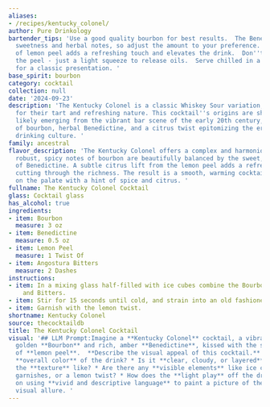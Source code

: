 ```yaml
---
aliases:
- /recipes/kentucky_colonel/
author: Pure Drinkology
bartender_tips: 'Use a good quality bourbon for best results.  The Benedictine adds
  sweetness and herbal notes, so adjust the amount to your preference.  A good twist
  of lemon peel adds a refreshing touch and elevates the drink.  Don''t over-muddle
  the peel - just a light squeeze to release oils.  Serve chilled in a coupe glass
  for a classic presentation. '
base_spirit: bourbon
category: cocktail
collection: null
date: '2024-09-23'
description: 'The Kentucky Colonel is a classic Whiskey Sour variation, a family known
  for their tart and refreshing nature. This cocktail''s origins are shrouded in mystery,
  likely emerging from the vibrant bar scene of the early 20th century, with its combination
  of bourbon, herbal Benedictine, and a citrus twist epitomizing the era''s sophisticated
  drinking culture. '
family: ancestral
flavor_description: 'The Kentucky Colonel offers a complex and harmonious blend. The
  robust, spicy notes of bourbon are beautifully balanced by the sweet, herbal complexity
  of Benedictine. A subtle citrus lift from the lemon peel adds a refreshing touch,
  cutting through the richness. The result is a smooth, warming cocktail that lingers
  on the palate with a hint of spice and citrus. '
fullname: The Kentucky Colonel Cocktail
glass: Cocktail glass
has_alcohol: true
ingredients:
- item: Bourbon
  measure: 3 oz
- item: Benedictine
  measure: 0.5 oz
- item: Lemon Peel
  measure: 1 Twist Of
- item: Angostura Bitters
  measure: 2 Dashes
instructions:
- item: In a mixing glass half-filled with ice cubes combine the Bourbon and Benedictine
    and Bitters.
- item: Stir for 15 seconds until cold, and strain into an old fashioned glass.
- item: Garnish with the lemon twist.
shortname: Kentucky Colonel
source: thecocktaildb
title: The Kentucky Colonel Cocktail
visual: '## LLM Prompt:Imagine a **Kentucky Colonel** cocktail, a vibrant blend of
  golden **Bourbon** and rich, amber **Benedictine**, kissed with the subtle essence
  of **lemon peel**.  **Describe the visual appeal of this cocktail.** * What is the
  **overall color** of the drink? * Is it **clear, cloudy, or layered**? * What is
  the **texture** like? * Are there any **visible elements** like ice cubes, fruit
  garnishes, or a lemon twist? * How does the **light play** off the drink? Focus
  on using **vivid and descriptive language** to paint a picture of the Kentucky Colonel''s
  visual allure. '
---
```



